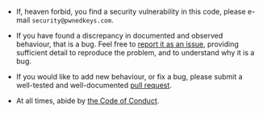 * If, heaven forbid, you find a security vulnerability in this code, please
  e-mail `security@pwnedkeys.com`.

* If you have found a discrepancy in documented and observed behaviour, that
  is a bug.  Feel free to [report it as an
  issue](https://github.com/pwnedkeys/openssl-additions/issues), providing
  sufficient detail to reproduce the problem, and to understand why it is
  a bug.

* If you would like to add new behaviour, or fix a bug, please submit a
  well-tested and well-documented [pull
  request](https://github.com/pwnedkeys/openssl-additions/pulls).

* At all times, abide by [the Code of Conduct](CODE_OF_CONDUCT.md).
